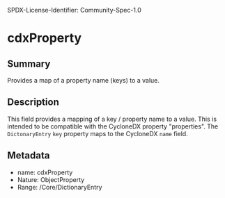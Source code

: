 SPDX-License-Identifier: Community-Spec-1.0

# cdxProperty

## Summary

Provides a map of a property name (keys) to a value.

## Description

This field provides a mapping of a key / property name to a value.
This is intended to be compatible with the CycloneDX property "properties".
The `DictonaryEntry` `key` property maps to the CycloneDX `name` field.

## Metadata

- name: cdxProperty
- Nature: ObjectProperty
- Range: /Core/DictionaryEntry
